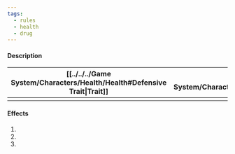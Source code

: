```yaml
---
tags:
  - rules
  - health
  - drug
---
```

#### Description

| [[../../../Game System/Characters/Health/Health#Defensive Trait\|Trait]] | [[../../../Game System/Characters/Health/Health#Difficulty\|Difficulty]] | [[../../../Game System/Characters/Health/Health#Vector\|Vector]] | [[../../../Game System/Characters/Health/Health#Healing\|Healing]] | [[../../../Game System/Characters/Health/Health#Repeat\|Repeat (Incubation)]] | [[../../../Game System/Characters/Health/Health#TL, ML\|TL]] | [[../../../Game System/Characters/Health/Health#TL, ML\|ML]] |
| :-------------------------------------------------------------------: | :-------------------------------------------------------------------: | :-----------------------------------------------------------: | :-------------------------------------------------------------: | :------------------------------------------------------------------------: | :-------------------------------------------------------: | :-------------------------------------------------------: |
|                                                                       |                                                                       |                                                               |                                                                 |                                                                            |                                                           |                                                           |
#### Effects
1. 
2. 
3. 
